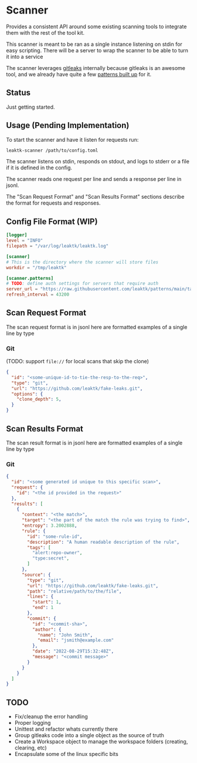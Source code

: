 # Scanner

Provides a consistent API around some existing scanning tools to integrate them
with the rest of the tool kit.

This scanner is meant to be ran as a single instance listening on stdin
for easy scripting. There will be a server to wrap the scanner to be able to
turn it into a service

The scanner leverages
[gitleaks](https://github.com/zricethezav/gitleaks)
internally because gitleaks is an awesome tool, and we already have quite a few
[patterns built up](https://github.com/leaktk/patterns)
for it.

## Status

Just getting started.

## Usage (Pending Implementation)

To start the scanner and have it listen for requests run:

```sh
leaktk-scanner /path/to/config.toml
```

The scanner listens on stdin, responds on stdout, and logs to stderr or a file
if it is defined in the config.

The scanner reads one request per line and sends a response per line in jsonl.

The "Scan Request Format" and "Scan Results Format" sections describe the
format for requests and responses.

## Config File Format (WIP)

```toml
[logger]
level = "INFO"
filepath = "/var/log/leaktk/leaktk.log"

[scanner]
# This is the directory where the scanner will store files
workdir = "/tmp/leaktk"

[scanner.patterns]
# TODO: define auth settings for servers that require auth
server_url = "https://raw.githubusercontent.com/leaktk/patterns/main/target"
refresh_interval = 43200
```

## Scan Request Format

The scan request format is in jsonl here are formatted examples of a single
line by type

### Git

(TODO: support `file://` for local scans that skip the clone)

```json
{
  "id": "<some-unique-id-to-tie-the-resp-to-the-req>",
  "type": "git",
  "url": "https://github.com/leaktk/fake-leaks.git",
  "options": {
    "clone_depth": 5,
  }
}
```

## Scan Results Format

The scan result format is in jsonl here are formatted examples of a single
line by type

### Git

```json
{
  "id": "<some generated id unique to this specific scan>",
  "request": {
    "id": "<the id provided in the request>"
  },
  "results": [
    {
      "context": "<the match>",
      "target": "<the part of the match the rule was trying to find>",
      "entropy": 3.2002888,
      "rule": {
        "id": "some-rule-id",
        "description": "A human readable description of the rule",
        "tags": [
          "alert:repo-owner",
          "type:secret",
        ]
      },
      "source": {
        "type": "git",
        "url": "https://github.com/leaktk/fake-leaks.git",
        "path": "relative/path/to/the/file",
        "lines": {
          "start": 1,
          "end": 1
        },
        "commit": {
          "id": "<commit-sha>",
          "author": {
            "name": "John Smith",
            "email": "jsmith@example.com"
          },
          "date": "2022-08-29T15:32:48Z",
          "message": "<commit message>"
        }
      }
    }
  ]
}
```

## TODO

* Fix/cleanup the error handling
* Proper logging
* Unittest and refactor whats currently there
* Group gitleaks code into a single object as the source of truth
* Create a Workspace object to manage the workspace folders (creating, clearing, etc)
* Encapsulate some of the linux specific bits
